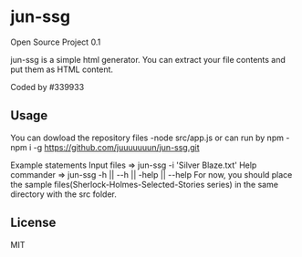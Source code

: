 # jun-ssg

Open Source Project 0.1

jun-ssg is a simple html generator.
You can extract your file contents and put them as HTML content.

Coded by #339933


## Usage
You can dowload the repository files
    -node src/app.js
 or
can run by npm
    -npm i -g https://github.com/juuuuuuun/jun-ssg.git

Example statements
Input files => jun-ssg -i 'Silver Blaze.txt'
Help commander => jun-ssg -h || --h || -help || --help
For now, you should place the sample files(Sherlock-Holmes-Selected-Stories series) in the same directory with the src folder.


## License

MIT
